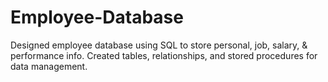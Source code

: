 # Employee-Database
Designed employee database using SQL to store personal, job, salary, &amp; performance info. Created tables, relationships, and stored procedures for data management.
